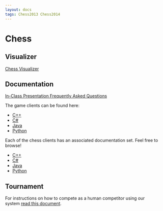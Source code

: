 ```yaml
---
layout: docs
tags: Chess2013 Chess2014
---
```


# Chess

## Visualizer

<a href="http://vis.siggame.io/" class="btn btn-info">
Chess Visualizer <i class="fa fa-play-circle"></i>
</a>

## Documentation

<a href="https://docs.google.com/presentation/d/1rqSnIWXZwu9Qajnjbl8iLpCZk2OndqnwevQR4QyNS54/" class="btn btn-info">
In-Class Presentation <i class="fa fa-file-powerpoint-o"></i>
</a>

<a href="https://docs.google.com/document/d/1Ys51Oyz2SIPmwiol55uPBQ0TIPc9NF51gVeb119msuk/pub" class="btn btn-info">
Frequently Asked Questions <i class="fa fa-question-circle"></i>
</a>

The game clients can be found here:
* [C++](https://github.com/siggame/Joueur.cpp/tree/Chess-ShellAI)
* [C#](https://github.com/siggame/Joueur.cs/tree/Chess-ShellAI)
* [Java](https://github.com/siggame/Joueur.java/tree/Chess-ShellAI)
* [Python](https://github.com/siggame/Joueur.py/tree/Chess-ShellAI)

Each of the chess clients has an associated documentation set. Feel
free to browse!

* [C++](/chess/cpp)
* [C#](/chess/csharp)
* [Java](/chess/java)
* [Python](/chess/python)

## Tournament

For instructions on how to compete as a human competitor using our system [read this document][instructions].

[instructions]: https://docs.google.com/document/d/1lFXIeG37yl7jt4-e6MBY47k7q7izfOVrZjcj4rb0vy8/pub
